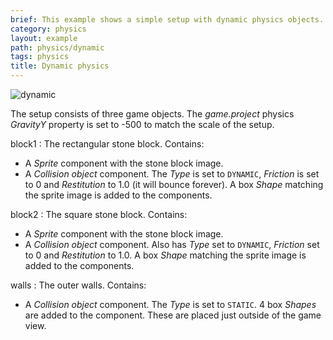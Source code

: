 ```yaml
---
brief: This example shows a simple setup with dynamic physics objects.
category: physics
layout: example
path: physics/dynamic
tags: physics
title: Dynamic physics
---
```



![dynamic](dynamic.png)

The setup consists of three game objects. The *game.project* physics *GravityY* property is set to -500 to match the scale of the setup.

block1
: The rectangular stone block. Contains:
  - A *Sprite* component with the stone block image.
  - A *Collision object* component. The *Type* is set to `DYNAMIC`, *Friction* is set to 0 and *Restitution* to 1.0 (it will bounce forever). A box *Shape* matching the sprite image is added to the components.

block2
: The square stone block. Contains:
  - A *Sprite* component with the stone block image.
  - A *Collision object* component. Also has *Type* set to `DYNAMIC`, *Friction* set to 0 and *Restitution* to 1.0. A box *Shape* matching the sprite image is added to the components.

walls
: The outer walls. Contains:
  - A *Collision object* component. The *Type* is set to `STATIC`. 4 box *Shapes* are added to the component. These are placed just outside of the game view.

